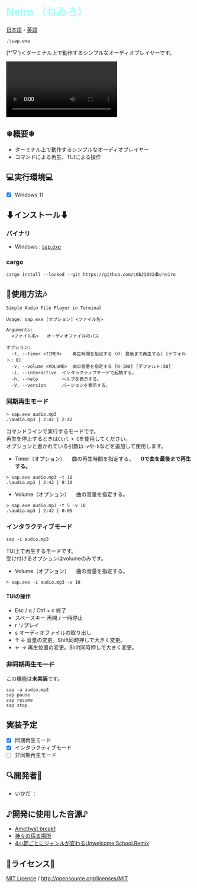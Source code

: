 # <span style="color:#A0ffff">Neiro （ねゐろ）</span>
[日本語](README.md)・[英語](README\README-en.md)
```batch
.\sap.exe
```
(*'▽')＜ターミナル上で動作するシンプルなオーディオプレイヤーです。

![Demo Movie](https://github.com/c0b23092db/neiro/blob/master/document/demo/demo_movie.mp4)

## ❄概要❄
- ターミナル上で動作するシンプルなオーディオプレイヤー
- コマンドによる再生、TUIによる操作

## 💻実行環境💻
- [x] Windows 11

## ⬇インストール⬇

### バイナリ
- Windows : [sap.exe](https://github.com/c0b23092db/neiro/releases/download/0.2.0/sap-v0.2.0-x86_64-pc-windows-msvc.zip)

### cargo
```batch
cargo install --locked --git https://github.com/c0b23092db/neiro
```

## 🎼使用方法🎶
```
Simple Audio File Player in Terminal

Usage: sap.exe [オプション] <ファイル名>

Arguments:
  <ファイル名>   オーディオファイルのパス

オプション:
  -t, --timer <TIMER>    再生時間を指定する (0: 最後まで再生する) [デフォルト: 0]
  -v, --volume <VOLUME>  曲の音量を指定する [0-100] [デフォルト:50]
  -i, --interactive  インタラクティブモードで起動する。
  -h, --help         ヘルプを表示する。
  -V, --version      バージョンを表示する。
```

### 同期再生モード
```batch
> sap.exe audio.mp3
.\audio.mp3 | 2:42 | 2:42
```
コマンドラインで実行するモードです。  
再生を停止するときは`Ctrl + C`を使用してください。  
オプションと書かれている引数は`-v`や`-h`などを追加して使用します。  

- Timer（オプション）
  　曲の再生時間を指定する。
  　**0で曲を最後まで再生する。**
```batch
> sap.exe audio.mp3 -t 10
.\audio.mp3 | 2:42 | 0:10
```

- Volume（オプション）
  　曲の音量を指定する。
```batch
> sap.exe audio.mp3 -t 5 -v 10
.\audio.mp3 | 2:42 | 0:05
```

### インタラクティブモード
```batch
sap -i audio.mp3
```
TUI上で再生するモードです。  
受け付けるオプションはvolumeのみです。

- Volume（オプション）
  　曲の音量を指定する。
```batch
> sap.exe -i audio.mp3 -v 10
```

#### TUIの操作
- Esc / q / Ctrl + c
  終了
- スペースキー
  再開 / 一時停止
- r
  リプレイ
- s
  オーディオファイルの取り出し
- ↑ ↓
  音量の変更。Shift同時押しで大きく変更。
- ← →
  再生位置の変更。Shift同時押しで大きく変更。

### ~~非同期再生モード~~
この機能は**未実装**です。
```batch
sap -a audio.mp3
sap pause
sap resume
sap stop
```

## 実装予定
- [x] 同期再生モード
- [x] インタラクティブモード
- [ ] 非同期再生モード

## 🔍開発者🔎
- いかた゚ ： [](url)

## ♪開発に使用した音源♪
- [Amethyst break1](https://minecraft.fandom.com/wiki/Category:Amethyst_sounds)
- [神々の宿る場所](https://amachamusic.chagasi.com/music_kamigaminoyadorubasho.html)
- [4小節ごとにジャンルが変わるUnwelcome School.Remix](https://booth.pm/ja/items/6307718)

## 📄ライセンス📝
[MIT Licence](https://github.com/c0b23092db/neiro/blob/master/LICENSE.md) / <http://opensource.org/licenses/MIT>
